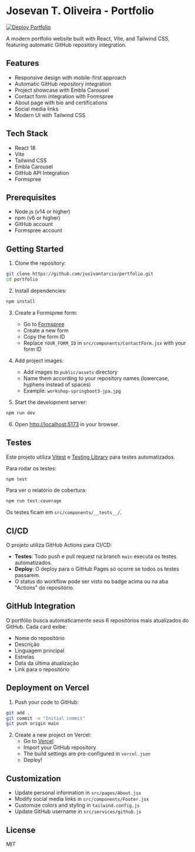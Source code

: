 # Josevan T. Oliveira - Portfolio

[![Deploy Portfolio](https://github.com/josivantarcio/my-portfolio/actions/workflows/pages-deploy.yml/badge.svg)](https://github.com/josivantarcio/my-portfolio/actions/workflows/pages-deploy.yml)

A modern portfolio website built with React, Vite, and Tailwind CSS, featuring automatic GitHub repository integration.

## Features

- Responsive design with mobile-first approach
- Automatic GitHub repository integration
- Project showcase with Embla Carousel
- Contact form integration with Formspree
- About page with bio and certifications
- Social media links
- Modern UI with Tailwind CSS

## Tech Stack

- React 18
- Vite
- Tailwind CSS
- Embla Carousel
- GitHub API Integration
- Formspree

## Prerequisites

- Node.js (v14 or higher)
- npm (v6 or higher)
- GitHub account
- Formspree account

## Getting Started

1. Clone the repository:
```bash
git clone https://github.com/josivantarcio/portfolio.git
cd portfolio
```

2. Install dependencies:
```bash
npm install
```

3. Create a Formspree form:
   - Go to [Formspree](https://formspree.io)
   - Create a new form
   - Copy the form ID
   - Replace `YOUR_FORM_ID` in `src/components/ContactForm.jsx` with your form ID

4. Add project images:
   - Add images to `public/assets` directory
   - Name them according to your repository names (lowercase, hyphens instead of spaces)
   - Example: `workshop-springboot3-jpa.jpg`

5. Start the development server:
```bash
npm run dev
```

6. Open [http://localhost:5173](http://localhost:5173) in your browser.

## Testes

Este projeto utiliza [Vitest](https://vitest.dev/) e [Testing Library](https://testing-library.com/) para testes automatizados.

Para rodar os testes:
```bash
npm test
```

Para ver o relatório de cobertura:
```bash
npm run test:coverage
```

Os testes ficam em `src/components/__tests__/`.

## CI/CD

O projeto utiliza GitHub Actions para CI/CD:
- **Testes**: Todo push e pull request na branch `main` executa os testes automatizados.
- **Deploy**: O deploy para o GitHub Pages só ocorre se todos os testes passarem.
- O status do workflow pode ser visto no badge acima ou na aba "Actions" do repositório.

## GitHub Integration

O portfólio busca automaticamente seus 6 repositórios mais atualizados do GitHub. Cada card exibe:
- Nome do repositório
- Descrição
- Linguagem principal
- Estrelas
- Data da última atualização
- Link para o repositório

## Deployment on Vercel

1. Push your code to GitHub:
```bash
git add .
git commit -m "Initial commit"
git push origin main
```

2. Create a new project on Vercel:
   - Go to [Vercel](https://vercel.com)
   - Import your GitHub repository
   - The build settings are pre-configured in `vercel.json`
   - Deploy!

## Customization

- Update personal information in `src/pages/About.jsx`
- Modify social media links in `src/components/Footer.jsx`
- Customize colors and styling in `tailwind.config.js`
- Update GitHub username in `src/services/github.js`

## License

MIT 